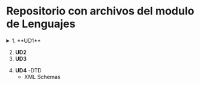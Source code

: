 # Repositorio con archivos del modulo de Lenguajes
<details>

<summary>1. **UD1** </summary>
   - HTML
   - XML
   - JSON
</details>

>
2. **UD2**
3. **UD3**
>
4. **UD4**
      -DTD
      - XML Schemas
